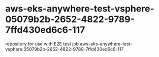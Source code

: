 # aws-eks-anywhere-test-vsphere-05079b2b-2652-4822-9789-7ffd430ed6c6-117
repository for use with E2E test job aws-eks-anywhere-test-vsphere:05079b2b-2652-4822-9789-7ffd430ed6c6-117
